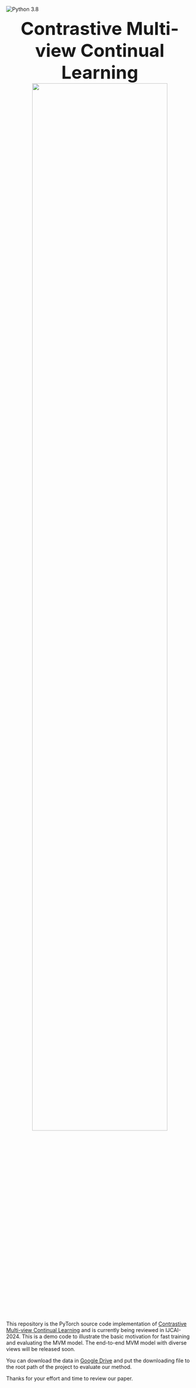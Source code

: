 ![Python 3.8](https://img.shields.io/badge/python-3.8-green.svg)

[//]: # (# Contrastive Multi-view Continual Learning)
<center><font size="10"><b>Contrastive Multi-view Continual Learning</b></font></center>

<div align="center">
<img src=https://github.com/honestws/MVM/blob/master/img/illustrate.svg width=85% />
</div>

This repository is the PyTorch source code implementation of 
[Contrastive Multi-view Continual Learning]() and is 
currently being reviewed in IJCAI-2024. This is a demo code to illustrate the basic motivation 
for fast training and evaluating the MVM model. 
The end-to-end MVM model with diverse views will be released soon.

You can download the data in
[Google Drive](https://drive.google.com/file/d/1Is9GeVAe9vy1l5xg7Xqwa9lXAYRm3PMu/view?usp=sharing)
 and 
put the downloading file to the root path of the project to evaluate our method.

Thanks for your effort and time to review our paper.



